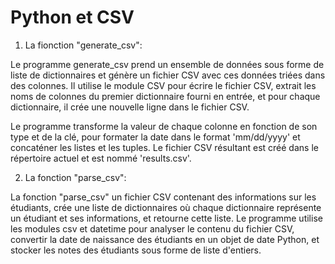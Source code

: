 # Python et  CSV
 
1) La fionction "generate_csv": 

Le programme generate_csv prend un ensemble de données sous forme de liste de dictionnaires et génère un fichier CSV avec ces données triées dans des colonnes. 
Il utilise le module CSV pour écrire le fichier CSV, extrait les noms de colonnes du premier dictionnaire fourni en entrée, et pour chaque dictionnaire, il crée une nouvelle ligne dans le fichier CSV. 

Le programme transforme la valeur de chaque colonne en fonction de son type et de la clé, pour formater la date dans le format 'mm/dd/yyyy' et concaténer les listes et les tuples. Le fichier CSV résultant est créé dans le répertoire actuel et est nommé 'results.csv'.

2) La fonction "parse_csv":

La fonction "parse_csv" un fichier CSV contenant des informations sur les étudiants, crée une liste de dictionnaires où chaque dictionnaire représente un étudiant et ses informations, et retourne cette liste. Le programme utilise les modules csv et datetime pour analyser le contenu du fichier CSV, convertir la date de naissance des étudiants en un objet de date Python, et stocker les notes des étudiants sous forme de liste d'entiers.
